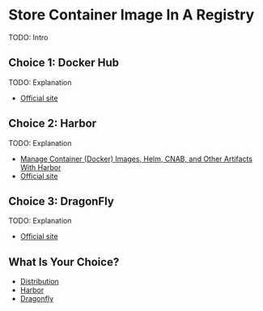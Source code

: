 # Store Container Image In A Registry

TODO: Intro

## Choice 1: Docker Hub

TODO: Explanation

* [Official site](https://hub.docker.com)

## Choice 2: Harbor

TODO: Explanation

* [Manage Container (Docker) Images, Helm, CNAB, and Other Artifacts With Harbor](https://youtu.be/f931M4-my1k)
* [Official site](https://goharbor.io)

## Choice 3: DragonFly

TODO: Explanation

* [Official site](https://d7y.io)

## What Is Your Choice?

* [Distribution](distribution.md)
* [Harbor](harbor.md)
* [Dragonfly](dragonfly.md)